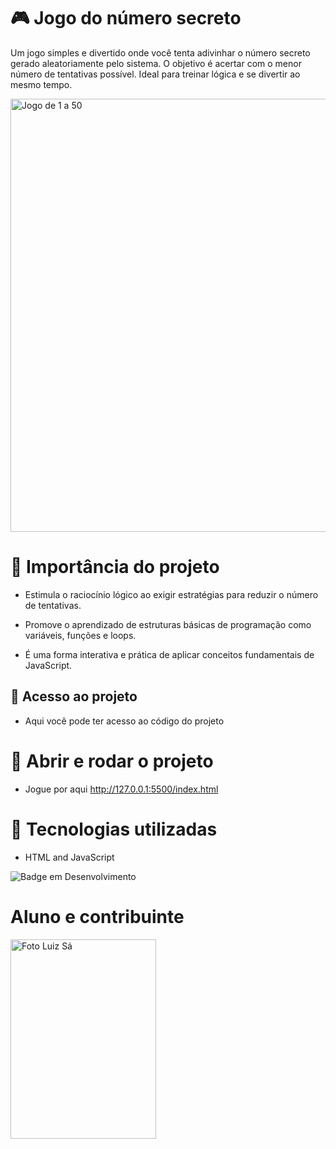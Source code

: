 # 🎮 Jogo do número secreto 


Um jogo simples e divertido onde você tenta adivinhar o número secreto gerado aleatoriamente pelo sistema. O objetivo é acertar com o menor número de tentativas possível. Ideal para treinar lógica e se divertir ao mesmo tempo.




<img width="1219" height="693" alt="Jogo de 1 a 50 " src="https://github.com/user-attachments/assets/d85d3c8f-88a9-455f-a12b-fc21bd9319de" />



# 🔨 Importância do projeto 

* Estimula o raciocínio lógico ao exigir estratégias para reduzir o número de tentativas.

* Promove o aprendizado de estruturas básicas de programação como variáveis, funções e loops.

* É uma forma interativa e prática de aplicar conceitos fundamentais de JavaScript.


## 📂 Acesso ao projeto 

* Aqui você pode ter acesso ao código do projeto 

# 📎 Abrir e rodar o projeto 

* Jogue por aqui http://127.0.0.1:5500/index.html

# 🤖 Tecnologias utilizadas 

* HTML and JavaScript

![Badge em Desenvolvimento](http://img.shields.io/static/v1?label=STATUS&message=EM%20DESENVOLVIMENTO&color=GREEN&style=for-the-badge)



# Aluno e contribuinte 


<img width="233" height="319" alt="Foto Luiz Sá " src="https://github.com/user-attachments/assets/ceb80dd3-a677-4f0f-94e9-a58c2ac52470" />





